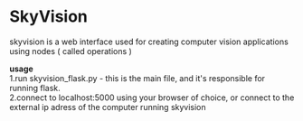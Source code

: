 # SkyVision
skyvision is a web interface used for creating computer vision applications using nodes ( called operations )

**usage**  
1.run skyvision_flask.py - this is the main file, and it's responsible for running flask.  
2.connect to localhost:5000 using your browser of choice, or connect to the external ip adress of the computer running skyvision
